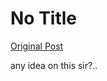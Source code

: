 # No Title

[Original Post](https://discourse.onlinedegree.iitm.ac.in/t/171141/261)

<p>any idea on this sir?..</p>